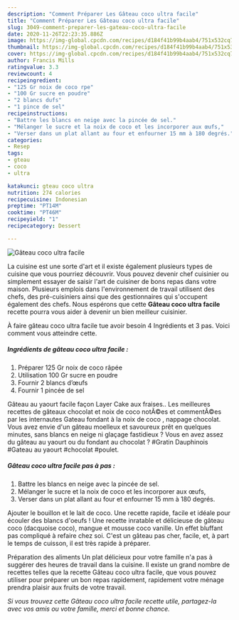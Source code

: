 ```yaml
---
description: "Comment Préparer Les Gâteau coco ultra facile"
title: "Comment Préparer Les Gâteau coco ultra facile"
slug: 3049-comment-preparer-les-gateau-coco-ultra-facile
date: 2020-11-26T22:23:35.886Z
image: https://img-global.cpcdn.com/recipes/d184f41b99b4aab4/751x532cq70/gateau-coco-ultra-facile-photo-principale-de-la-recette.jpg
thumbnail: https://img-global.cpcdn.com/recipes/d184f41b99b4aab4/751x532cq70/gateau-coco-ultra-facile-photo-principale-de-la-recette.jpg
cover: https://img-global.cpcdn.com/recipes/d184f41b99b4aab4/751x532cq70/gateau-coco-ultra-facile-photo-principale-de-la-recette.jpg
author: Francis Mills
ratingvalue: 3.3
reviewcount: 4
recipeingredient:
- "125 Gr noix de coco rpe"
- "100 Gr sucre en poudre"
- "2 blancs dufs"
- "1 pince de sel"
recipeinstructions:
- "Battre les blancs en neige avec la pincée de sel."
- "Mélanger le sucre et la noix de coco et les incorporer aux œufs,"
- "Verser dans un plat allant au four et enfourner 15 mm à 180 degrés."
categories:
- Resep
tags:
- gteau
- coco
- ultra

katakunci: gteau coco ultra 
nutrition: 274 calories
recipecuisine: Indonesian
preptime: "PT14M"
cooktime: "PT46M"
recipeyield: "1"
recipecategory: Dessert

---
```



![Gâteau coco ultra facile](https://img-global.cpcdn.com/recipes/d184f41b99b4aab4/751x532cq70/gateau-coco-ultra-facile-photo-principale-de-la-recette.jpg)

La cuisine est une sorte d'art et il existe également plusieurs types de cuisine que vous pourriez découvrir. Vous pouvez devenir chef cuisinier ou simplement essayer de saisir l'art de cuisiner de bons repas dans votre maison. Plusieurs emplois dans l'environnement de travail utilisent des chefs, des pré-cuisiniers ainsi que des gestionnaires qui s'occupent également des chefs. Nous espérons que cette <strong> Gâteau coco ultra facile </strong> recette pourra vous aider à devenir un bien meilleur cuisinier.

<!--inarticleads1-->

À faire gâteau coco ultra facile tue avoir besoin 4 Ingrédients et 3 pas. Voici comment vous atteindre cette.

##### Ingrédients de gâteau coco ultra facile :

1. Préparer 125 Gr noix de coco râpée
1. Utilisation 100 Gr sucre en poudre
1. Fournir 2 blancs d’œufs
1. Fournir 1 pincée de sel


Gâteau au yaourt facile façon Layer Cake aux fraises.. Les meilleures recettes de gâteaux chocolat et noix de coco notÃ©es et commentÃ©es par les internautes Gateau fondant à la noix de coco , nappage chocolat. Vous avez envie d&#39;un gâteau moelleux et savoureux prêt en quelques minutes, sans blancs en neige ni glaçage fastidieux ? Vous en avez assez du gâteau au yaourt ou du fondant au chocolat ? #Gratin Dauphinois #Gateau au yaourt #chocolat #poulet. 

<!--inarticleads2-->

##### Gâteau coco ultra facile pas à pas :

1. Battre les blancs en neige avec la pincée de sel.
1. Mélanger le sucre et la noix de coco et les incorporer aux œufs,
1. Verser dans un plat allant au four et enfourner 15 mm à 180 degrés.


Ajouter le bouillon et le lait de coco. Une recette rapide, facile et idéale pour écouler des blancs d&#39;oeufs ! Une recette inratable et délicieuse de gâteau coco (dacquoise coco), mangue et mousse coco vanille. Un effet bluffant pas compliqué à refaire chez soi. C&#39;est un gâteau pas cher, facile, et, à part le temps de cuisson, il est très rapide à préparer. 

<!--inarticleads1-->

<p>
Préparation des aliments Un plat délicieux pour votre famille n'a pas à suggérer des heures de travail dans la cuisine. Il existe un grand nombre de recettes telles que la recette Gâteau coco ultra facile, que vous pouvez utiliser pour préparer un bon repas rapidement, rapidement votre ménage prendra plaisir aux fruits de votre travail.
</p>

<p>
<i>Si vous trouvez cette Gâteau coco ultra facile recette utile, partagez-la avec vos amis ou votre famille, merci et bonne chance.</i>
</p>
